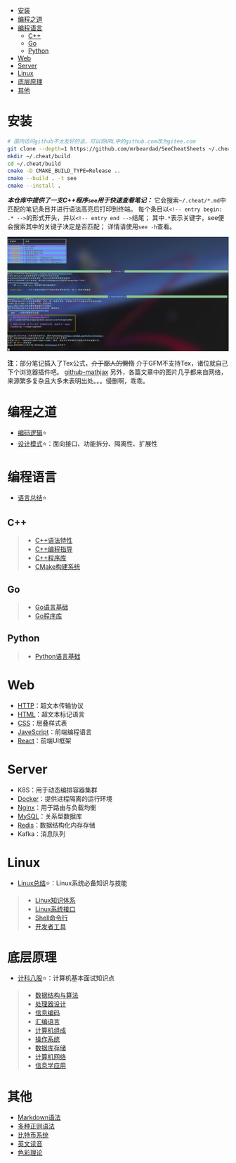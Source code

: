 - [安装](#安装)
- [编程之道](#编程之道)
- [编程语言](#编程语言)
  - [C++](#c)
  - [Go](#go)
  - [Python](#python)
- [Web](#web)
- [Server](#server)
- [Linux](#linux)
- [底层原理](#底层原理)
- [其他](#其他)

# 安装
```sh
# 国内访问github不太友好的话，可以将URL中的github.com改为gitee.com
git clone --depth=1 https://github.com/mrbeardad/SeeCheatSheets ~/.cheat
mkdir ~/.cheat/build
cd ~/.cheat/build
cmake -D CMAKE_BUILD_TYPE=Release ..
cmake --build . -t see
cmake --install .
```
***本仓库中提供了一支C++程序`see`用于快速查看笔记：***
它会搜索`~/.cheat/*.md`中匹配的笔记条目并进行语法高亮后打印到终端。
每个条目以`<!-- entry begin: .* -->`的形式开头，并以`<!-- entry end -->`结尾；
其中`.*`表示关键字，see便会搜索其中的关键子决定是否匹配；
详情请使用`see -h`查看。

![see](images/see.jpg)


**注**：部分笔记插入了Tex公式，~~介于鄙人的懒惰~~ 介于GFM不支持Tex，诸位就自己下个浏览器插件吧。
[github-mathjax](https://chrome.google.com/webstore/detail/mathjax-3-plugin-for-gith/peoghobgdhejhcmgoppjpjcidngdfkod/related?hl=en "如果从Web Store安装失败则尝试手动下载并安装其github源码")
另外，各篇文章中的图片几乎都来自网络，来源繁多复杂且大多未表明出处。。。侵删啊，乖乖。

# 编程之道
* [编码逻辑](coding.md):star:
* [设计模式](dspt.md):star:：面向接口、功能拆分、隔离性、扩展性

# 编程语言
* [语言总结](langsum.md):star:
## C++
> * [C++语法特性](cpp.md)
> * [C++编程指导](cppguide.md)
> * [C++程序库](cppman.md)
> * [CMake构建系统](cmake.md)
## Go
> * [Go语言基础](go.md)
> * [Go程序库](goman.md)
## Python
> * [Python语言基础](python.md)

# Web
* [HTTP](http.md)：超文本传输协议
* [HTML](html.md)：超文本标记语言
* [CSS](css.md)：层叠样式表
* [JaveScript](js.md)：前端编程语言
* [React](react.md)：前端UI框架

# Server
* K8S：用于动态编排容器集群
* [Docker](docker.md)：提供进程隔离的运行环境
* [Nginx](nginx.md)：用于路由与负载均衡
* [MySQL](sql.md)：关系型数据库
* [Redis](redis.md)：数据结构化内存存储
* Kafka：消息队列

# Linux
* [Linux总结](linuxsum.md):star:：Linux系统必备知识与技能
> * [Linux知识体系](linux.md)
> * [Linux系统接口](apue.md)
> * [Shell命令行](bash.md)
> * [开发者工具](devtool.md)

# 底层原理
* [计科八股](interview.md):star:：计算机基本面试知识点
> * [数据结构与算法](dsaa.md)
> * [处理器设计](cpu.md)
> * [信息编码](code.md)
> * [汇编语言](asm.md)
> * [计算机组成](bus.md)
> * [操作系统](os.md)
> * [数据库存储](innodb.md)
> * [计算机网络](network.md)
> * [信息学应用](security.md)

# 其他
* [Markdown语法](markdown.md)
* [多种正则语法](regex.md)
* [比特币系统](bitcoin.md)
* [英文读音](english.md)
* [色彩理论](color.md)